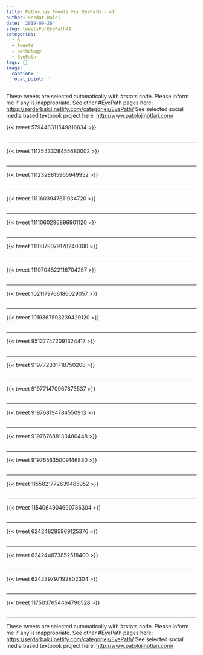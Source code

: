 ```yaml
---
title: Pathology Tweets For EyePath - 41
author: Serdar Balci
date: '2019-09-26'
slug: tweetsForEyePath41
categories:
  - R
  - tweets
  - pathology
  - EyePath
tags: []
image:
  caption: ''
  focal_point: ''
---
```



These tweets are selected automatically with #rstats code. Please inform me if any is inappropriate.
See other #EyePath pages here: https://serdarbalci.netlify.com/categories/EyePath/ 
See selected social media based textbook project here: http://www.patolojinotlari.com/

{{< tweet 579446311549816834 >}}
<br>
<br>
<hr>
{{< tweet 1112543328455680002 >}}
<br>
<br>
<hr>
{{< tweet 1112328815965949952 >}}
<br>
<br>
<hr>
{{< tweet 1111603947611934720 >}}
<br>
<br>
<hr>
{{< tweet 1111060296896901120 >}}
<br>
<br>
<hr>
{{< tweet 1110879079178240000 >}}
<br>
<br>
<hr>
{{< tweet 1110704822116704257 >}}
<br>
<br>
<hr>
{{< tweet 1021179766186029057 >}}
<br>
<br>
<hr>
{{< tweet 1019367593239429120 >}}
<br>
<br>
<hr>
{{< tweet 951277472091324417 >}}
<br>
<br>
<hr>
{{< tweet 919772331718750208 >}}
<br>
<br>
<hr>
{{< tweet 919771470967873537 >}}
<br>
<br>
<hr>
{{< tweet 919768194784550913 >}}
<br>
<br>
<hr>
{{< tweet 919767688133480448 >}}
<br>
<br>
<hr>
{{< tweet 919765635009146880 >}}
<br>
<br>
<hr>
{{< tweet 1155821772639485952 >}}
<br>
<br>
<hr>
{{< tweet 1154064904690786304 >}}
<br>
<br>
<hr>
{{< tweet 624248285969125376 >}}
<br>
<br>
<hr>
{{< tweet 624244873852518400 >}}
<br>
<br>
<hr>
{{< tweet 624239797192802304 >}}
<br>
<br>
<hr>
{{< tweet 1175037654464790528 >}}
<br>
<br>
<hr>


These tweets are selected automatically with #rstats code. Please inform me if any is inappropriate.
See other #EyePath pages here: https://serdarbalci.netlify.com/categories/EyePath/ 
See selected social media based textbook project here: http://www.patolojinotlari.com/
